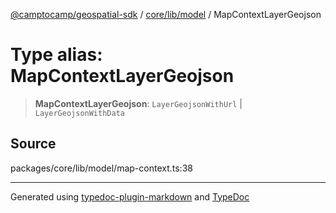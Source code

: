 [@camptocamp/geospatial-sdk](../../../../index.md) / [core/lib/model](../index.md) / MapContextLayerGeojson

# Type alias: MapContextLayerGeojson

> **MapContextLayerGeojson**: `LayerGeojsonWithUrl` \| `LayerGeojsonWithData`

## Source

packages/core/lib/model/map-context.ts:38

***

Generated using [typedoc-plugin-markdown](https://www.npmjs.com/package/typedoc-plugin-markdown) and [TypeDoc](https://typedoc.org/)
